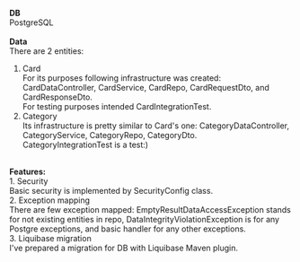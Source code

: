 <b>DB</b> <br>
PostgreSQL <br> <br>
<b>Data</b> <br>
There are 2 entities: <br>
1. Card <br>
For its purposes following infrastructure was created: CardDataController, CardService, CardRepo, CardRequestDto, and CardResponseDto. <br/>
For testing purposes intended CardIntegrationTest. <br>
2. Category <br>
Its infrastructure is pretty similar to Card's one: CategoryDataController, CategoryService, CategoryRepo, CategoryDto.<br>
CategoryIntegrationTest is a test:)<br>
<br>
<b>Features:</b> <br>
1. Security <br>
Basic security is implemented by SecurityConfig class. <br>
2. Exception mapping <br>
There are few exception mapped: EmptyResultDataAccessException stands for not existing entities in repo, DataIntegrityViolationException is for any Postgre exceptions, and basic handler for any other exceptions.<br>
3. Liquibase migration <br>
I've prepared a migration for DB with Liquibase Maven plugin.
